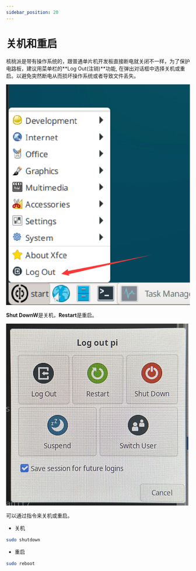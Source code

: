 ```yaml
---
sidebar_position: 20
---
```


# 关机和重启

核桃派是带有操作系统的，跟普通单片机开发板直接断电就关闭不一样，为了保护电路板，建议用菜单栏的**Log Out(注销)**功能, 在弹出对话框中选择关机或重启。以避免突然断电从而损坏操作系统或者导致文件丢失。

![log_out1](./img/log_out/log_out1.png)

**Shut DownW**是关机，**Restart**是重启。

![log_out2](./img/log_out/log_out2.png)

可以通过指令来关机或重启。
- 关机
```bash
sudo shutdown
```

- 重启
```bash
sudo reboot
```